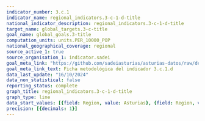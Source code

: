 ```yaml
---
indicator_number: 3.c.1
indicator_name: regional_indicators.3-c-1-d-title
national_indicator_description: regional_indicators.3-c-1-d-title
target_name: global_targets.3-c-title
goal_name: global_goals.3-title
computation_units: units.PER_10000_POP
national_geographical_coverage: regional
source_active_1: true
source_organisation_1: indicator.sadei
goal_meta_link: "https://github.com/sadeiasturias/asturias-datos/raw/develop/descargas/metodologia/3.c.1.d.pdf"
goal_meta_link_text: Ficha metodológica del indicador 3.c.1.d
data_last_update: "16/10/2024"
data_non_statistical: false
reporting_status: complete
graph_title: regional_indicators.3-c-1-d-title
graph_type: line
data_start_values: [{field: Region, value: Asturias}, {field: Region, value: España}]
precision: [{decimals: 1}]
---
```

